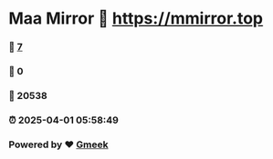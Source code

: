 # Maa Mirror :link: https://mmirror.top 
### :page_facing_up: [7](https://mmirror.top/tag.html) 
### :speech_balloon: 0 
### :hibiscus: 20538 
### :alarm_clock: 2025-04-01 05:58:49 
### Powered by :heart: [Gmeek](https://github.com/Meekdai/Gmeek)
